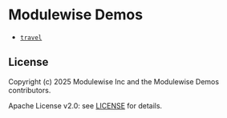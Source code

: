# Modulewise Demos

- [`travel`](./travel/README.md)

## License

Copyright (c) 2025 Modulewise Inc and the Modulewise Demos contributors.

Apache License v2.0: see [LICENSE](./LICENSE) for details.
